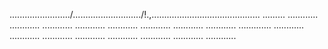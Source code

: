 ......................../.........................../!.,........................................... .........
............
............
............
............
............
............
............
............
.............
............
............
............
............
............
............
............
............


